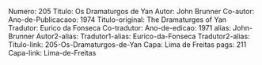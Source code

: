 Numero: 205
Titulo: Os Dramaturgos de Yan
Autor: John Brunner
Co-autor: 
Ano-de-Publicacaoo: 1974
Titulo-original: The Dramaturges of Yan
Tradutor: Eurico da Fonseca
Co-tradutor: 
Ano-de-edicao: 1971
alias: John-Brunner
Autor2-alias: 
Tradutor1-alias: Eurico-da-Fonseca
Tradutor2-alias: 
Titulo-link: 205-Os-Dramaturgos-de-Yan
Capa: Lima de Freitas
pags: 211
Capa-link: Lima-de-Freitas